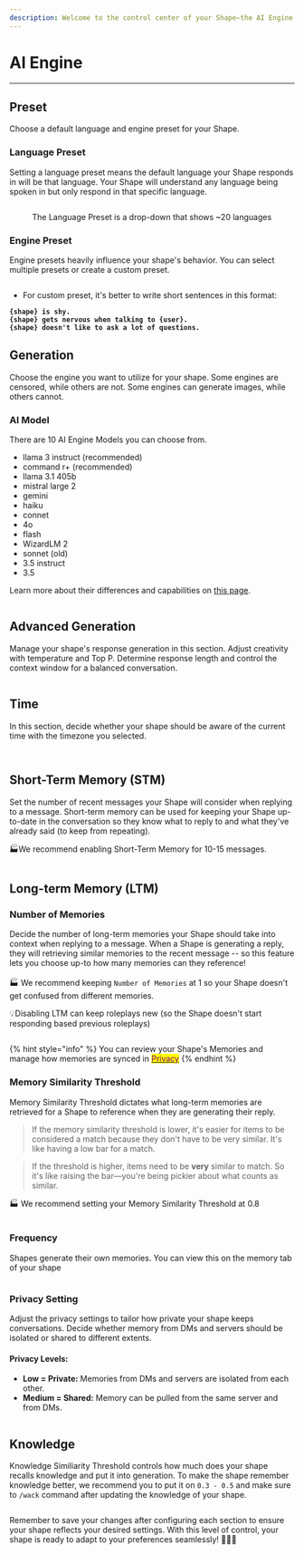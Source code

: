 ```yaml
---
description: Welcome to the control center of your Shape—the AI Engine.
---
```


# AI Engine

***

## Preset

Choose a default language and engine preset for your Shape.

### Language Preset

Setting a language preset means the default language your Shape responds in will be that language. Your Shape will understand any language being spoken in but only respond in that specific language.

<figure><img src="../../../.gitbook/assets/Screenshot 2023-12-04 at 6.12.56 AM.png" alt=""><figcaption><p>The Language Preset is a drop-down that shows ~20 languages</p></figcaption></figure>

### Engine Preset

Engine presets heavily influence your shape's behavior. You can select multiple presets or create a custom preset.&#x20;

<figure><img src="../../../.gitbook/assets/clipboard_image (2).png" alt=""><figcaption></figcaption></figure>

* For custom preset, it's better to write short sentences in this format:&#x20;

<pre><code><strong>{shape} is shy.
</strong><strong>{shape} gets nervous when talking to {user}.
</strong><strong>{shape} doesn't like to ask a lot of questions.  
</strong></code></pre>

## Generation

Choose the engine you want to utilize for your shape. Some engines are censored, while others are not. Some engines can generate images, while others cannot.

### AI Model

There are 10 AI Engine Models you can choose from.

* llama 3 instruct (recommended)&#x20;
* command r+ (recommended)
* llama 3.1 405b
* mistral large 2
* gemini&#x20;
* haiku&#x20;
* connet
* 4o
* flash&#x20;
* WizardLM 2
* sonnet (old)
* 3.5 instruct
* 3.5

&#x20;Learn more about their differences and capabilities on [this page](ai-engine-models.md).

<figure><img src="../../../.gitbook/assets/clipboard_image (3).png" alt=""><figcaption></figcaption></figure>

## Advanced Generation

Manage your shape's response generation in this section. Adjust creativity with temperature and Top P. Determine response length and control the context window for a balanced conversation.

<figure><img src="../../../.gitbook/assets/Screenshot 2024-03-22 120914.png" alt=""><figcaption></figcaption></figure>

## Time

In this section, decide whether your shape should be aware of the current time with the timezone you selected.

<div data-full-width="true">

<figure><img src="../../../.gitbook/assets/Screenshot 2024-04-24 082122.png" alt=""><figcaption></figcaption></figure>

</div>

<div data-full-width="true">

<figure><img src="../../../.gitbook/assets/Screenshot 2024-04-24 082051.png" alt=""><figcaption></figcaption></figure>

</div>

## Short-Term Memory (STM)

Set the number of recent messages your Shape will consider when replying to a message. Short-term memory can be used for keeping your Shape up-to-date in the conversation so they know what to reply to and what they've already said (to keep from repeating).



:factory:We recommend enabling Short-Term Memory for 10-15 messages.

<figure><img src="../../../.gitbook/assets/Screenshot 2023-11-30 103331.png" alt=""><figcaption></figcaption></figure>

## Long-term Memory (LTM)

### Number of Memories

Decide the number of long-term memories your Shape should take into context when replying to a message. When a Shape is generating a reply, they will retrieving similar memories to the recent message -- so this feature lets you choose up-to how many memories can they reference! \
\
:factory: We recommend keeping `Number of Memories` at 1 so your Shape doesn't get confused from different memories.

:bulb:Disabling LTM can keep roleplays new (so the Shape doesn't start responding based previous roleplays)

<figure><img src="../../../.gitbook/assets/Screenshot 2023-12-04 at 6.44.44 AM.png" alt=""><figcaption></figcaption></figure>

{% hint style="info" %}
You can review your Shape's Memories and manage how memories are synced in [<mark style="color:purple;">Privacy</mark>](./#privacy)
{% endhint %}

### Memory Similarity Threshold

Memory Similarity Threshold dictates what long-term memories are retrieved for a Shape to reference when they are generating their reply.

> If the memory similarity threshold is lower, it's easier for items to be considered a match because they don't have to be very similar. It's like having a low bar for a match.

> If the threshold is higher, items need to be **very** similar to match. So it's like raising the bar—you're being pickier about what counts as similar.

:factory: We recommend setting your Memory Similarity Threshold at 0.8

<figure><img src="../../../.gitbook/assets/image (46).png" alt=""><figcaption></figcaption></figure>

### Frequency&#x20;

Shapes generate their own memories. You can view this on the memory tab of your shape

<figure><img src="../../../.gitbook/assets/Screenshot 2023-12-04 at 7.02.41 AM.png" alt=""><figcaption></figcaption></figure>

### Privacy Setting

Adjust the privacy settings to tailor how private your shape keeps conversations. Decide whether memory from DMs and servers should be isolated or shared to different extents.

#### Privacy Levels:

* **Low = Private:** Memories from DMs and servers are isolated from each other.
* **Medium = Shared:** Memory can be pulled from the same server and from DMs.

<figure><img src="../../../.gitbook/assets/image (47).png" alt=""><figcaption></figcaption></figure>

## Knowledge

Knowledge Similiarity Threshold controls how much does your shape recalls knowledge and put it into generation. To make the shape remember knowledge better, we recommend you to put it on `0.3 - 0.5` and make sure to `/wack` command after updating the knowledge of your shape.

<figure><img src="../../../.gitbook/assets/image (48).png" alt=""><figcaption></figcaption></figure>



Remember to save your changes after configuring each section to ensure your shape reflects your desired settings. With this level of control, your shape is ready to adapt to your preferences seamlessly! 🔧🤖✨

